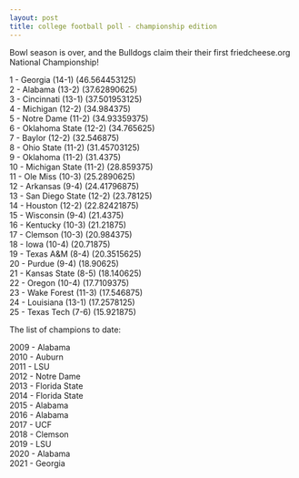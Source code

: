 ```yaml
---
layout: post
title: college football poll - championship edition
---
```


Bowl season is over, and the Bulldogs claim their their first
friedcheese.org National Championship!

1 - Georgia (14-1) (46.564453125)  
2 - Alabama (13-2) (37.62890625)  
3 - Cincinnati (13-1) (37.501953125)  
4 - Michigan (12-2) (34.984375)  
5 - Notre Dame (11-2) (34.93359375)  
6 - Oklahoma State (12-2) (34.765625)  
7 - Baylor (12-2) (32.546875)  
8 - Ohio State (11-2) (31.45703125)  
9 - Oklahoma (11-2) (31.4375)  
10 - Michigan State (11-2) (28.859375)  
11 - Ole Miss (10-3) (25.2890625)  
12 - Arkansas (9-4) (24.41796875)  
13 - San Diego State (12-2) (23.78125)  
14 - Houston (12-2) (22.82421875)  
15 - Wisconsin (9-4) (21.4375)  
16 - Kentucky (10-3) (21.21875)  
17 - Clemson (10-3) (20.984375)  
18 - Iowa (10-4) (20.71875)  
19 - Texas A&M (8-4) (20.3515625)  
20 - Purdue (9-4) (18.90625)  
21 - Kansas State (8-5) (18.140625)  
22 - Oregon (10-4) (17.7109375)  
23 - Wake Forest (11-3) (17.546875)  
24 - Louisiana (13-1) (17.2578125)  
25 - Texas Tech (7-6) (15.921875)  

The list of champions to date:

2009 - Alabama  
2010 - Auburn  
2011 - LSU  
2012 - Notre Dame  
2013 - Florida State  
2014 - Florida State  
2015 - Alabama  
2016 - Alabama  
2017 - UCF  
2018 - Clemson  
2019 - LSU  
2020 - Alabama  
2021 - Georgia

